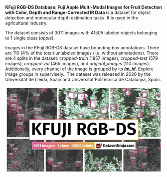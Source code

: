 **KFuji RGB-DS Database: Fuji Apple Multi-Modal Images for Fruit Detection with Color, Depth and Range-Corrected IR Data** is a dataset for object detection and monocular depth estimation tasks. It is used in the agricultural industry. 

The dataset consists of 3011 images with 41505 labeled objects belonging to 1 single class (*apple*).

Images in the KFuji RGB-DS dataset have bounding box annotations. There are 110 (4% of the total) unlabeled images (i.e. without annotations). There are 4 splits in the dataset: *cropped-train* (1857 images), *cropped-test* (579 images), *cropped-val* (465 images), and *original_images* (110 images). Additionally, every channel of the image is grouped by its ***im_id***. Explore image groups in supervisely.. The dataset was released in 2020 by the Universitat de Lleida, Spain and Universitat Politècnica de Catalunya, Spain.

<img src="https://github.com/dataset-ninja/kfuji/raw/main/visualizations/poster.png">

